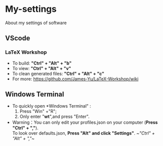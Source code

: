 # My-settings
About my settings of software

## VScode
### LaTeX Workshop
- To build: **"Ctrl" + "Alt" + "b"**
- To view: **"Ctrl" + "Alt" + "v"**
- To clean generated files: **"Ctrl" + "Alt" + "c"**
- For more: <https://github.com/James-Yu/LaTeX-Workshop/wiki>

## Windows Terminal
- To quickly open *Windows Terminal" :  
    1. Press "Win" +"R";  
    2. Only enter "**wt**",and press "Enter".  
- Warning：You can only edit your profiles.json on your computer (**Press "Ctrl" + ","**).  
To look over defaults.json, **Press "Alt" and click "Settings"**. ~*"Ctrl" + "Alt" + ","*~
